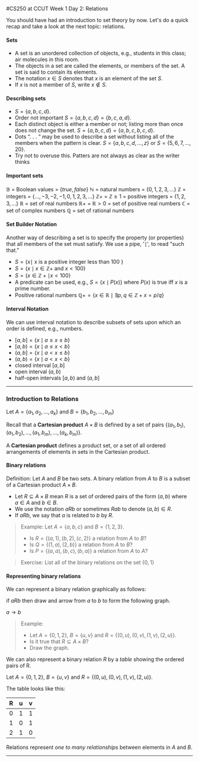 #CS250 at CCUT Week 1 Day 2: Relations

You should have had an introduction to set theory by now. Let's do a quick recap and take a look at the next topic: relations.

#### Sets
* A set is an unordered collection of objects, e.g., students in this class; air molecules in this room.
* The objects in a set are called the elements, or members of the set. A set is said to contain its elements.
* The notation $x \in S$ denotes that $x$ is an element of the set $S$.
* If $x$ is not a member of $S$, write $x \notin S$.

#### Describing sets
* $S = \{a, b, c, d\}$.
* Order not important $S = \{a, b, c, d\} = \{b, c, a, d\}$.
* Each distinct object is either a member or not; listing more than once does not change the set. $S = \{a, b, c, d\} = \{a, b, c, b, c, d\}$.
* Dots “. . . ” may be used to describe a set without listing all of the members when the pattern is clear. $S = \{a, b, c, d, . . . , z\}$ or $S = \{5, 6, 7, . . . , 20\}$.
* Try not to overuse this. Patters are not always as clear as the writer thinks

#### Important sets
$\mathbb{B}$ = Boolean values = $\{true, false\}$
$\mathbb{N}$ = natural numbers = $\{0, 1, 2, 3, . . . \}$
$\mathbb{Z}$ = integers = $\{. . . , -3, -2, -1, 0, 1, 2, 3, . . . \}$
$\mathbb{Z}+$ = $\mathbb{Z}\geq 1$ = positive integers = $\{1, 2, 3, . . . \}$
$\mathbb{R}$ = set of real numbers
$\mathbb{R}+$ = $\mathbb{R} > 0$ = set of positive real numbers
$\mathbb{C}$ = set of complex numbers
$\mathbb{Q}$ = set of rational numbers

#### Set Builder Notation
Another way of describing a set is to specify the property (or properties) that all members of the set must satisfy. We use a pipe, '$\mid$', to read "such that."

* $S = \{x \mid$ x is a positive integer less than 100 $\}$
* $S = \{x \mid x \in \mathbb{Z}+$ and $x < 100\}$
* $S = \{x \in \mathbb{Z}+ \mid x < 100\}$
* A predicate can be used, e.g., $S = \{x \mid P(x)\}$ where $P(x)$ is true iff $x$ is a prime number.
* Positive rational numbers $\mathbb{Q}+ = \{x \in \mathbb{R} \mid \exists p, q \in \mathbb{Z}+ x = p/q\}$

#### Interval Notation
We can use interval notation to describe subsets of sets upon which an order is defined, e.g., numbers.
* $[a, b] = \{x \mid a \leq x \leq b\}$
* $[a, b) = \{x \mid a \leq x < b\}$
* $(a, b] = \{x \mid a < x \leq b\}$
* $(a, b) = \{x \mid a < x < b\}$
* closed interval $[a, b]$
* open interval $(a, b)$
* half-open intervals $[a, b)$ and $(a, b]$
------
### Introduction to Relations

Let $A = \{a_1, a_2, ..., a_k\}$ and $B = \{b_1, b_2, ..., b_m\}$

Recall that a **Cartesian product** $A \times B$ is defined by a set of pairs $\{(a_1, b_1), (a_1, b_2), ..., (a_1, b_m), ..., (a_k, b_m)\}$.

A **Cartesian product** defines a product set, or a set of all ordered arrangements of elements in sets in the Cartesian product.

#### Binary relations
Definition: Let $A$ and $B$ be two sets. A binary relation from $A$ to $B$ is a subset of a Cartesian product $A \times B$.

* Let $R \subseteq A \times B$ mean $R$ is a set of ordered pairs of the form $(a, b)$ where $a \in A$ and $b \in B$.
* We use the notation $aRb$ or sometimes $Rab$ to denote $(a, b) \in R$.
* If $aRb$, we say that $a$ is related to $b$ by $R$.

>Example: Let $A=\{a, b, c\}$ and $B = \{1, 2, 3\}$.
> * Is $R = \{(a, 1), (b, 2), (c, 2)\}$ a relation from $A$ to $B$?
> * Is $Q = \{(1, a), (2, b)\}$ a relation from $A$ to $B$?
> * Is $P = \{(a, a), (b, c), (b, a)\}$ a relation from $A$ to $A$?

> Exercise: List all of the binary relations on the set $\{0, 1\}$

#### Representing binary relations
We can represent a binary relation graphically as follows:

if $a R b$ then draw and arrow from $a$ to $b$ to form the following graph.

$a \rightarrow b$

> Example:
> * Let $A = \{0, 1, 2\}$, $B = \{u, v\}$ and $R = \{(0, u), (0, v), (1, v), (2, u)\}$.
> * Is it true that $R \subseteq A \times B$?
> * Draw the graph.

We can also represent a binary relation $R$ by a *table* showing the ordered pairs of R.

Let $A = \{0, 1, 2\}$, $B = \{u, v\}$ and $R = \{(0, u), (0, v), (1, v), (2, u)\}$.

The table looks like this:

R   |u  |v
|---|---|---
0   | 1 | 1
1   | 0 | 1
2   | 1 | 0

Relations represent *one to many relationships* between elements in $A$ and $B$.

-------
